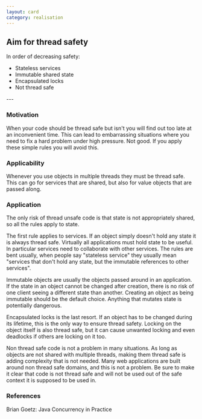 ```yaml
---
layout: card
category: realisation
---
```

Aim for thread safety
---
<p>In order of decreasing safety:</p>
<ul>
<li>Stateless services</li>
<li>Immutable shared state</li>
<li>Encapsulated locks</li>
<li>Not thread safe</li>
</ul>
---

### Motivation

When your code should be thread safe but isn't you will find out too late at an inconvenient time. This can lead to embarrassing situations where you need to fix a hard problem under high pressure. Not good. If you apply these simple rules you will avoid this.

### Applicability

Whenever you use objects in multiple threads they must be thread safe. This can go for services that are shared, but also for value objects that are passed along.

### Application

The only risk of thread unsafe code is that state is not appropriately shared, so all the rules apply to state.

The first rule applies to services. If an object simply doesn't hold any state it is always thread safe. Virtually all applications must hold state to be useful. In particular services need to collaborate with other services. The rules are bent usually, when people say "stateless service" they usually mean "services that don't hold any state, but the immutable references to other services".

Immutable objects are usually the objects passed around in an application. If the state in an object cannot be changed after creation, there is no risk of one client seeing a different state than another. Creating an object as being immutable should be the default choice. Anything that mutates state is potentially dangerous.

Encapsulated locks is the last resort. If an object has to be changed during its lifetime, this is the only way to ensure thread safety. Locking on the object itself is also thread safe, but it can cause unwanted locking and even deadlocks if others are locking on it too.

Non thread safe code is not a problem in many situations. As long as objects are not shared with multiple threads, making them thread safe is adding complexity that is not needed. Many web applications are built around non thread safe domains, and this is not a problem. Be sure to make it clear that code is not thread safe and will not be used out of the safe context it is supposed to be used in.

### References

Brian Goetz: Java Concurrency in Practice


